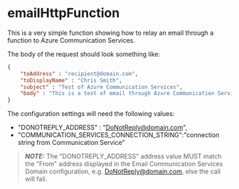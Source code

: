 # emailHttpFunction
This is a very simple function showing how to relay an email through a function to Azure Communication Services.

The body of the request should look something like:
```json
{
    "toAddress" : "recipient@domain.com",
    "toDisplayName" : "Chris Smith",
    "subject" : "Test of Azure Communication Services",
    "body" : "This is a test of email through Azure Communication Services"
}
```

The configuration settings will need the following values:
* "DONOTREPLY_ADDRESS" : "DoNotReply@domain.com",
* "COMMUNICATION_SERVICES_CONNECTION_STRING":"connection string from Communication Service"

> **_NOTE:_** The "DONOTREPLY_ADDRESS" address value MUST match the "From" address displayed in the Email Communication Services Domain configuration, e.g. DoNotReply@domain.com, else the call will fail.